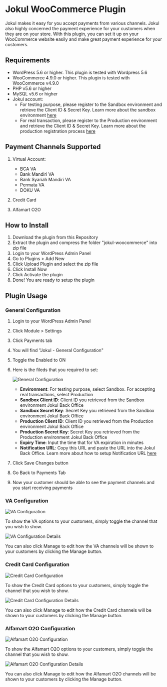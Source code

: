 # Jokul WooCommerce Plugin

Jokul makes it easy for you accept payments from various channels. Jokul also highly concerned the payment experience for your customers when they are on your store. With this plugin, you can set it up on your WooCommerce website easily and make great payment experience for your customers.

## Requirements

- WordPress 5.6 or higher. This plugin is tested with Wordpress 5.6
- WooCommerce 4.9.0 or higher. This plugin is tested with WooCommerce v4.9.0
- PHP v5.6 or higher
- MySQL v5.6 or higher
- Jokul account:
    - For testing purpose, please register to the Sandbox environment and retrieve the Client ID & Secret Key. Learn more about the sandbox environment [here](https://jokul.doku.com/docs/docs/getting-started/explore-sandbox)
    - For real transaction, please register to the Production environment and retrieve the Client ID & Secret Key. Learn more about the production registration process [here](https://jokul.doku.com/docs/docs/getting-started/register-user)

## Payment Channels Supported

1. Virtual Account:
    - BCA VA
    - Bank Mandiri VA
    - Bank Syariah Mandiri VA
    - Permata VA
    - DOKU VA

2. Credit Card
3. Alfamart O2O

## How to Install

1. Download the plugin from this Repository
1. Extract the plugin and compress the folder "jokul-woocommerce" into zip file
1. Login to your WordPress Admin Panel
1. Go to Plugins > Add New
1. Click Upload Plugin and select the zip file
1. Click Install Now
1. Click Activate the plugin
1. Done! You are ready to setup the plugin

## Plugin Usage

### General Configuration

1. Login to your WordPress Admin Panel
1. Click Module > Settings
1. Click Payments tab
1. You will find "Jokul - General Configuration"
1. Toggle the Enabled to ON
1. Here is the fileds that you required to set:

    ![General Configuration](https://i.ibb.co/y84krxh/Screen-Shot-2021-03-24-at-21-24-41.png)

    - **Environment**: For testing purpose, select Sandbox. For accepting real transactions, select Production
    - **Sandbox Client ID**: Client ID you retrieved from the Sandbox environment Jokul Back Office
    - **Sandbox Secret Key**: Secret Key you retrieved from the Sandbox environment Jokul Back Office
    - **Production Client ID**: Client ID you retrieved from the Production environment Jokul Back Office
    - **Production Secret Key**: Secret Key you retrieved from the Production environment Jokul Back Office
    - **Expiry Time**: Input the time that for VA expiration in minutes
    - **Notification URL**: Copy this URL and paste the URL into the Jokul Back Office. Learn more about how to setup Notification URL [here](https://jokul.doku.com/docs/docs/after-payment/setup-notification-url)
1. Click Save Changes button
1. Go Back to Payments Tab
1. Now your customer should be able to see the payment channels and you start receiving payments

### VA Configuration

![VA Configuration](https://i.ibb.co/3r73zdj/Screen-Shot-2021-03-24-at-21-25-53.png)

To show the VA options to your customers, simply toggle the channel that you wish to show.

![VA Configuration Details](https://i.ibb.co/3dyW0j5/Screen-Shot-2021-03-24-at-21-25-22.png)

You can also click Manage to edit how the VA channels will be shown to your customers by clicking the Manage button.

### Credit Card Configuration

![Credit Card Configuration](https://i.ibb.co/Y02Tr3T/Screen-Shot-2021-05-06-at-14-35-31.png)

To show the Credit Card options to your customers, simply toggle the channel that you wish to show.

![Credit Card Configuration Details](https://i.ibb.co/hfFkXrr/Screen-Shot-2021-05-06-at-14-41-53.png)

You can also click Manage to edit how the Credit Card channels will be shown to your customers by clicking the Manage button.

### Alfamart O2O Configuration

![Alfamart O2O Configuration](https://i.ibb.co/Y02Tr3T/Screen-Shot-2021-05-06-at-14-35-31.png)

To show the Alfamart O2O options to your customers, simply toggle the channel that you wish to show.

![Alfamart O2O Configuration Details](https://i.ibb.co/kDMrm45/Screen-Shot-2021-05-06-at-14-40-29.png)

You can also click Manage to edit how the Alfamart O2O channels will be shown to your customers by clicking the Manage button.

